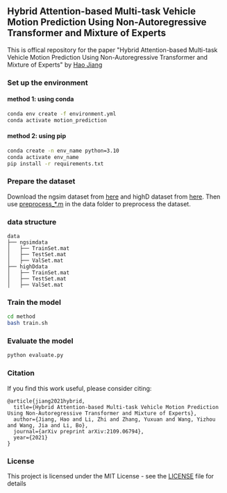 ## Hybrid Attention-based Multi-task Vehicle Motion Prediction Using Non-Autoregressive Transformer and Mixture of Experts

This is offical repository for the paper "Hybrid Attention-based Multi-task Vehicle Motion Prediction Using Non-Autoregressive Transformer and Mixture of Experts" by [Hao Jiang](https://sunstroperao.github.io/)

### Set up the environment
#### method 1: using conda
```bash
conda env create -f environment.yml
conda activate motion_prediction
```
#### method 2: using pip
```bash
conda create -n env_name python=3.10
conda activate env_name
pip install -r requirements.txt
```
### Prepare the dataset
Download the ngsim dataset from [here](https://data.transportation.gov/Automobiles/Next-Generation-Simulation-NGSIM-Vehicle-Trajector/8ect-6jqj) and highD dataset from [here](https://www.highd-dataset.com/). Then use [preprocess_*.m](./data/) in the data folder to preprocess the dataset.
### data structure
```
data
├── ngsimdata
│   ├── TrainSet.mat
│   ├── TestSet.mat
│   ├── ValSet.mat
├── highDdata
│   ├── TrainSet.mat
│   ├── TestSet.mat
│   ├── ValSet.mat
```

### Train the model
```bash
cd method
bash train.sh 
```
### Evaluate the model
```bash
python evaluate.py 
```

### Citation
If you find this work useful, please consider citing:
```
@article{jiang2021hybrid,
  title={Hybrid Attention-based Multi-task Vehicle Motion Prediction Using Non-Autoregressive Transformer and Mixture of Experts},
  author={Jiang, Hao and Li, Zhi and Zhang, Yuxuan and Wang, Yizhou and Wang, Jia and Li, Bo},
  journal={arXiv preprint arXiv:2109.06794},
  year={2021}
}
```

### License
This project is licensed under the MIT License - see the [LICENSE](LICENSE) file for details
```
